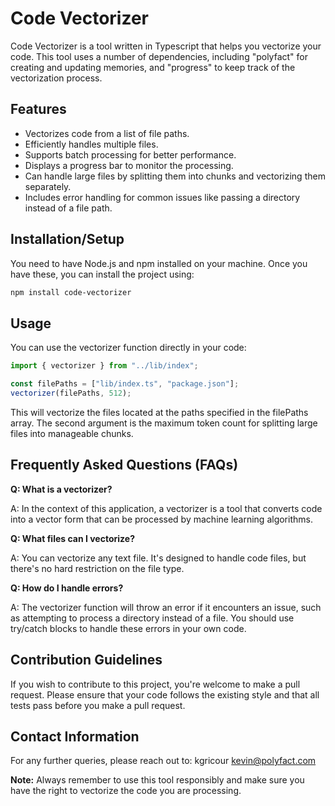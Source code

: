 # Code Vectorizer

Code Vectorizer is a tool written in Typescript that helps you vectorize your code. This tool uses a number of dependencies, including "polyfact" for creating and updating memories, and "progress" to keep track of the vectorization process.

## Features

- Vectorizes code from a list of file paths.
- Efficiently handles multiple files.
- Supports batch processing for better performance.
- Displays a progress bar to monitor the processing.
- Can handle large files by splitting them into chunks and vectorizing them separately.
- Includes error handling for common issues like passing a directory instead of a file path.

## Installation/Setup

You need to have Node.js and npm installed on your machine. Once you have these, you can install the project using:

```bash
npm install code-vectorizer
```

## Usage

You can use the vectorizer function directly in your code:

```javascript
import { vectorizer } from "../lib/index";

const filePaths = ["lib/index.ts", "package.json"];
vectorizer(filePaths, 512);
```

This will vectorize the files located at the paths specified in the filePaths array. The second argument is the maximum token count for splitting large files into manageable chunks.

## Frequently Asked Questions (FAQs)

**Q: What is a vectorizer?**

A: In the context of this application, a vectorizer is a tool that converts code into a vector form that can be processed by machine learning algorithms.

**Q: What files can I vectorize?**

A: You can vectorize any text file. It's designed to handle code files, but there's no hard restriction on the file type.

**Q: How do I handle errors?**

A: The vectorizer function will throw an error if it encounters an issue, such as attempting to process a directory instead of a file. You should use try/catch blocks to handle these errors in your own code.

## Contribution Guidelines

If you wish to contribute to this project, you're welcome to make a pull request. Please ensure that your code follows the existing style and that all tests pass before you make a pull request.

## Contact Information

For any further queries, please reach out to: kgricour <kevin@polyfact.com>

**Note:** Always remember to use this tool responsibly and make sure you have the right to vectorize the code you are processing.

